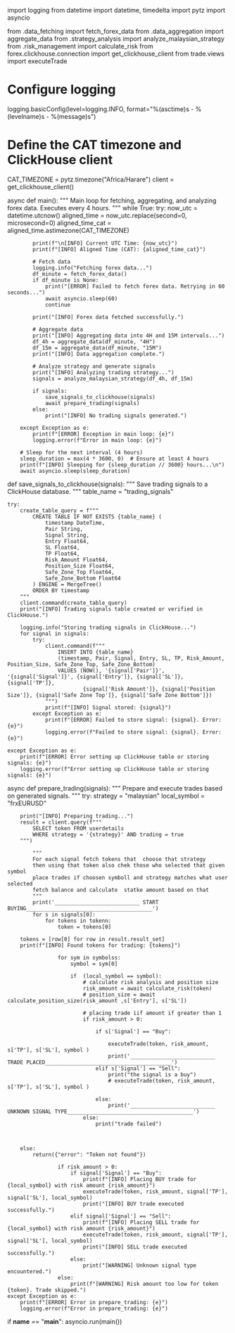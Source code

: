 import logging
from datetime import datetime, timedelta
import pytz
import asyncio

from .data_fetching import fetch_forex_data
from .data_aggregation import aggregate_data
from .strategy_analysis import analyze_malaysian_strategy
from .risk_management import calculate_risk
from forex.clickhouse.connection import get_clickhouse_client
from trade.views import executeTrade

# Configure logging
logging.basicConfig(level=logging.INFO, format="%(asctime)s - %(levelname)s - %(message)s")

# Define the CAT timezone and ClickHouse client
CAT_TIMEZONE = pytz.timezone("Africa/Harare")
client = get_clickhouse_client()


async def main():
    """
    Main loop for fetching, aggregating, and analyzing forex data.
    Executes every 4 hours.
    """
    while True:
        try:
            now_utc = datetime.utcnow()
            aligned_time = now_utc.replace(second=0, microsecond=0)
            aligned_time_cat = aligned_time.astimezone(CAT_TIMEZONE)

            print(f"\n[INFO] Current UTC Time: {now_utc}")
            print(f"[INFO] Aligned Time (CAT): {aligned_time_cat}")

            # Fetch data
            logging.info("Fetching forex data...")
            df_minute = fetch_forex_data()
            if df_minute is None:
                print("[ERROR] Failed to fetch forex data. Retrying in 60 seconds...")
                await asyncio.sleep(60)
                continue

            print("[INFO] Forex data fetched successfully.")

            # Aggregate data
            print("[INFO] Aggregating data into 4H and 15M intervals...")
            df_4h = aggregate_data(df_minute, "4H")
            df_15m = aggregate_data(df_minute, "15M")
            print("[INFO] Data aggregation complete.")

            # Analyze strategy and generate signals
            print("[INFO] Analyzing trading strategy...")
            signals = analyze_malaysian_strategy(df_4h, df_15m)

            if signals:
                save_signals_to_clickhouse(signals)
                await prepare_trading(signals)
            else:
                print("[INFO] No trading signals generated.")

        except Exception as e:
            print(f"[ERROR] Exception in main loop: {e}")
            logging.error(f"Error in main loop: {e}")

        # Sleep for the next interval (4 hours)
        sleep_duration = max(4 * 3600, 0)  # Ensure at least 4 hours
        print(f"[INFO] Sleeping for {sleep_duration // 3600} hours...\n")
        await asyncio.sleep(sleep_duration)


def save_signals_to_clickhouse(signals):
    """
    Save trading signals to a ClickHouse database.
    """
    table_name = "trading_signals"

    try:
        create_table_query = f"""
            CREATE TABLE IF NOT EXISTS {table_name} (
                timestamp DateTime,
                Pair String,
                Signal String,
                Entry Float64,
                SL Float64,
                TP Float64,
                Risk_Amount Float64,
                Position_Size Float64,
                Safe_Zone_Top Float64,
                Safe_Zone_Bottom Float64
            ) ENGINE = MergeTree()
            ORDER BY timestamp
        """
        client.command(create_table_query)
        print("[INFO] Trading signals table created or verified in ClickHouse.")

        logging.info("Storing trading signals in ClickHouse...")
        for signal in signals:
            try:
                client.command(f"""
                    INSERT INTO {table_name} 
                    (timestamp, Pair, Signal, Entry, SL, TP, Risk_Amount, Position_Size, Safe_Zone_Top, Safe_Zone_Bottom)
                    VALUES (NOW(), '{signal['Pair']}', '{signal['Signal']}', {signal['Entry']}, {signal['SL']}, {signal['TP']},
                            {signal['Risk Amount']}, {signal['Position Size']}, {signal['Safe Zone Top']}, {signal['Safe Zone Bottom']})
                """)
                print(f"[INFO] Signal stored: {signal}")
            except Exception as e:
                print(f"[ERROR] Failed to store signal: {signal}. Error: {e}")
                logging.error(f"Failed to store signal: {signal}. Error: {e}")

    except Exception as e:
        print(f"[ERROR] Error setting up ClickHouse table or storing signals: {e}")
        logging.error(f"Error setting up ClickHouse table or storing signals: {e}")


async def prepare_trading(signals):
    """
    Prepare and execute trades based on generated signals.
    """
    try:
        strategy = "malaysian"
        local_symbol = "frxEURUSD"

        print("[INFO] Preparing trading...")
        result = client.query(f"""
            SELECT token FROM userdetails 
            WHERE strategy = '{strategy}' AND trading = true
        """)

            """
            For each signal fetch tokens that  choose that strategy
            then using that token also chek those who selected that given symbol
            place trades if choosen symboll and strategy matches what user selected
            fetch balance and calculate  statke amount based on that
            """
            print('___________________________ START BUYING________________________________________')
            for s in signals[0]:
                for tokens in tokenn:
                    token = tokens[0]

        tokens = [row[0] for row in result.result_set]
        print(f"[INFO] Found tokens for trading: {tokens}")

                    for sym in symbolss:
                        symbol = sym[0]

                        if  (local_symbol == symbol):
                            # calculate risk analysis and position size
                            risk_amount = await calculate_risk(token)
                            # position_size = await calculate_position_size(risk_amount ,s['Entry'], s['SL'])

                            # placing trade iif amount if greater than 1
                            if risk_amount > 0:
                             
                                if s['Signal'] == "Buy":
                                    
                                    executeTrade(token, risk_amount, s['TP'], s['SL'], symbol )
                                    print('___________________________ TRADE PLACED________________________________________') 
                                elif s['Signal'] == "Sell":
                                    print("the signal is a buy")
                                    # executeTrade(token, risk_amount, s['TP'], s['SL'], symbol )
                                    
                                else:
                                    print('___________________________ UNKNOWN SIGNAL TYPE________________________________________')
                            else:
                                print("trade failed")
                


        else:
            return({"error": "Token not found"})

                    if risk_amount > 0:
                        if signal['Signal'] == "Buy":
                            print(f"[INFO] Placing BUY trade for {local_symbol} with risk amount {risk_amount}")
                            executeTrade(token, risk_amount, signal['TP'], signal['SL'], local_symbol)
                            print("[INFO] BUY trade executed successfully.")
                        elif signal['Signal'] == "Sell":
                            print(f"[INFO] Placing SELL trade for {local_symbol} with risk amount {risk_amount}")
                            executeTrade(token, risk_amount, signal['TP'], signal['SL'], local_symbol)
                            print("[INFO] SELL trade executed successfully.")
                        else:
                            print("[WARNING] Unknown signal type encountered.")
                    else:
                        print(f"[WARNING] Risk amount too low for token {token}. Trade skipped.")
    except Exception as e:
        print(f"[ERROR] Error in prepare_trading: {e}")
        logging.error(f"Error in prepare_trading: {e}")


if __name__ == "__main__":
    asyncio.run(main())
